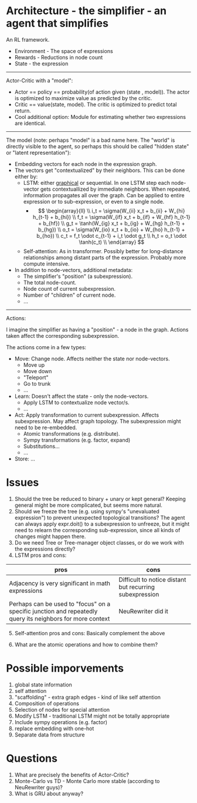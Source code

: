# Architecture - the simplifier - an agent that simplifies

An RL framework.

*   Environment - The space of expressions
*   Rewards - Reductions in node count
*   State - the expression

--------------------------------------------

Actor-Critic with a "model":

*   Actor == policy == probability(of action given (state , model)). The actor is optimized to maximize value as predicted by the critic.
*   Critic == value(state, model). The critic is optimized to predict total return.
*   Cool additional option: Module for estimating whether two expressions are identical.

--------------------------------------------

The model (note: perhaps "model" is a bad name here. The "world" is directly visible to the agent, so perhaps this should be called "hidden state" or "latent representation"):
* Embedding vectors for each node in the expression graph.
* The vectors get "contextualized" by their neighbors. This can be done either by:
    * LSTM: either [graphical](https://aclanthology.org/P15-1150/) or sequential. In one LSTM step each node-vector gets contextuallized by immediate neighbors. When repeated, information propagates all over the graph. Can be applied to entire expression or to sub-expression, or even to a single node.
      * $$ \begin{array}{ll} \\
              i_t = \sigma(W_{ii} x_t + b_{ii} + W_{hi} h_{t-1} + b_{hi}) \\
              f_t = \sigma(W_{if} x_t + b_{if} + W_{hf} h_{t-1} + b_{hf}) \\
              g_t = \tanh(W_{ig} x_t + b_{ig} + W_{hg} h_{t-1} + b_{hg}) \\
              o_t = \sigma(W_{io} x_t + b_{io} + W_{ho} h_{t-1} + b_{ho}) \\
              c_t = f_t \odot c_{t-1} + i_t \odot g_t \\
              h_t = o_t \odot \tanh(c_t) \\
          \end{array} $$
    * Self-attention: As in transformer. Possibly better for long-distance relationships among distant parts of the expression. Probably more compute intensive.
* In addition to node-vectors, additional metadata:
    * The simplifier's "position" (a subexpression).
    * The total node-count.
    * Node count of current subexpression.
    * Number of "children" of current node.
    * ...


--------------------------------------------

Actions:

I imagine the simplifier as having a "position" - a node in the graph. Actions taken affect the corresponding subexpression.

The actions come in a few types:

*   Move: Change node. Affects neither the state nor node-vectors.
    * Move up
    * Move down
    * "Teleport"
    * Go to trunk
    * ...
*   Learn: Doesn't affect the state - only the node-vectors.
    * Apply LSTM to contextualize node vector/s.
    * ...
*   Act: Apply transformation to current subexpression. Affects subexpression. May affect graph topology. The subexpression might need to be re-embedded.
    * Atomic transformations (e.g. distribute).
    * Sympy transformations (e.g. factor, expand)
    * Substitutions...
    * ...
*   Store: ...


# Issues

1. Should the tree be reduced to binary + unary or kept general? Keeping general might be more complicated, but seems more natural.
2. Should we freeze the tree (e.g. using sympy's "unevaluated expression") to prevent unexpected topological transitions? The agent can always apply expr.doit() to a subexpression to unfreeze, but it might need to relearn the corresponding sub-expression, since all kinds of changes might happen there.
3. Do we need Tree or Tree-manager object classes, or do we work with the expressions directly?
4. LSTM pros and cons:

| pros    | cons |
| -------- | ------- |
| Adjacency is very significant in math expressions | Difficult to notice distant but recurring subexpression |
| Perhaps can be used to "focus" on a specific junction and repeatedly query its neighbors for more context | NeuRewriter did it |

5. Self-attention pros and cons: Basically complement the above

<!-- | pros | cons |
| -------- | ------- |
|  |  | -->

6. What are the atomic operations and how to combine them? 

# Possible imporvements

1. global state information
2. self attention
3. "scaffolding" - extra graph edges - kind of like self attention
4. Composition of operations
5. Selection of nodes for special attention
6. Modify LSTM - traditional LSTM might not be totally appropriate
7. Include sympy operations (e.g. factor)
8. replace embedding with one-hot
9. Separate data from structure


# Questions

1. What are precisely the benefits of Actor-Critic?
2. Monte-Carlo vs TD - Monte Carlo more stable (according to NeuRewriter guys)?
3. What is GRU about anyway?
